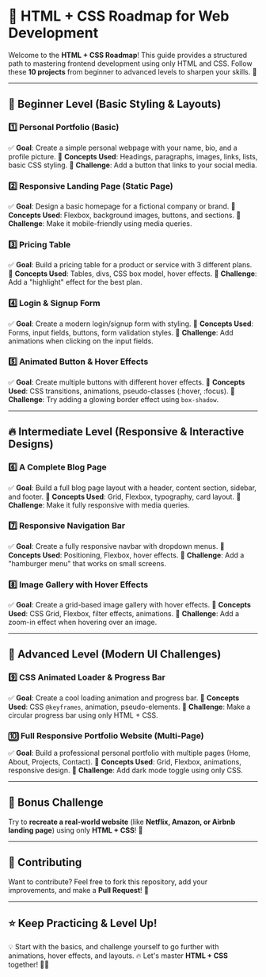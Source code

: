# 🚀 HTML + CSS Roadmap for Web Development

Welcome to the **HTML + CSS Roadmap**! This guide provides a structured path to mastering frontend development using only HTML and CSS. Follow these **10 projects** from beginner to advanced levels to sharpen your skills. 🌟

---

## 📌 Beginner Level (Basic Styling & Layouts)

### 1️⃣ Personal Portfolio (Basic)
✅ **Goal**: Create a simple personal webpage with your name, bio, and a profile picture.
📌 **Concepts Used**: Headings, paragraphs, images, links, lists, basic CSS styling.
🎯 **Challenge**: Add a button that links to your social media.

### 2️⃣ Responsive Landing Page (Static Page)
✅ **Goal**: Design a basic homepage for a fictional company or brand.
📌 **Concepts Used**: Flexbox, background images, buttons, and sections.
🎯 **Challenge**: Make it mobile-friendly using media queries.

### 3️⃣ Pricing Table
✅ **Goal**: Build a pricing table for a product or service with 3 different plans.
📌 **Concepts Used**: Tables, divs, CSS box model, hover effects.
🎯 **Challenge**: Add a "highlight" effect for the best plan.

### 4️⃣ Login & Signup Form
✅ **Goal**: Create a modern login/signup form with styling.
📌 **Concepts Used**: Forms, input fields, buttons, form validation styles.
🎯 **Challenge**: Add animations when clicking on the input fields.

### 5️⃣ Animated Button & Hover Effects
✅ **Goal**: Create multiple buttons with different hover effects.
📌 **Concepts Used**: CSS transitions, animations, pseudo-classes (:hover, :focus).
🎯 **Challenge**: Try adding a glowing border effect using `box-shadow`.

---

## 🔥 Intermediate Level (Responsive & Interactive Designs)

### 6️⃣ A Complete Blog Page
✅ **Goal**: Build a full blog page layout with a header, content section, sidebar, and footer.
📌 **Concepts Used**: Grid, Flexbox, typography, card layout.
🎯 **Challenge**: Make it fully responsive with media queries.

### 7️⃣ Responsive Navigation Bar
✅ **Goal**: Create a fully responsive navbar with dropdown menus.
📌 **Concepts Used**: Positioning, Flexbox, hover effects.
🎯 **Challenge**: Add a "hamburger menu" that works on small screens.

### 8️⃣ Image Gallery with Hover Effects
✅ **Goal**: Create a grid-based image gallery with hover effects.
📌 **Concepts Used**: CSS Grid, Flexbox, filter effects, animations.
🎯 **Challenge**: Add a zoom-in effect when hovering over an image.

---

## 🚀 Advanced Level (Modern UI Challenges)

### 9️⃣ CSS Animated Loader & Progress Bar
✅ **Goal**: Create a cool loading animation and progress bar.
📌 **Concepts Used**: CSS `@keyframes`, animation, pseudo-elements.
🎯 **Challenge**: Make a circular progress bar using only HTML + CSS.

### 🔟 Full Responsive Portfolio Website (Multi-Page)
✅ **Goal**: Build a professional personal portfolio with multiple pages (Home, About, Projects, Contact).
📌 **Concepts Used**: Grid, Flexbox, animations, responsive design.
🎯 **Challenge**: Add dark mode toggle using only CSS.

---

## 🎯 Bonus Challenge
Try to **recreate a real-world website** (like **Netflix, Amazon, or Airbnb landing page**) using only **HTML + CSS**! 🚀

---

## 🤝 Contributing
Want to contribute? Feel free to fork this repository, add your improvements, and make a **Pull Request**! 🚀

---

## ⭐ Keep Practicing & Level Up!
💡 Start with the basics, and challenge yourself to go further with animations, hover effects, and layouts.
🔥 Let's master **HTML + CSS** together! 🎯🚀
